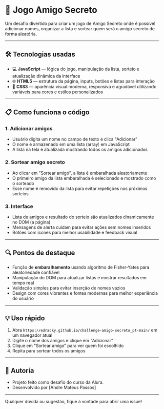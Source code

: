 # 🎁 Jogo Amigo Secreto

Um desafio divertido para criar um jogo de Amigo Secreto onde é possível adicionar nomes, organizar a lista e sortear quem será o amigo secreto de forma aleatória.

---

## 🛠 Tecnologias usadas

- 💻 **JavaScript** — lógica do jogo, manipulação da lista, sorteio e atualização dinâmica da interface  
- 🌐 **HTML5** — estrutura da página, inputs, botões e listas para interação  
- 🎨 **CSS3** — aparência visual moderna, responsiva e agradável utilizando variáveis para cores e estilos personalizados  

---

## 📋 Como funciona o código

### 1. Adicionar amigos  
- Usuário digita um nome no campo de texto e clica "Adicionar"  
- O nome é armazenado em uma lista (array) em JavaScript  
- A lista na tela é atualizada mostrando todos os amigos adicionados  

### 2. Sortear amigo secreto  
- Ao clicar em "Sortear amigo", a lista é embaralhada aleatoriamente  
- O primeiro amigo da lista embaralhada é selecionado e mostrado como o sorteado  
- Esse nome é removido da lista para evitar repetições nos próximos sorteios  

### 3. Interface  
- Lista de amigos e resultado do sorteio são atualizados dinamicamente no DOM (a página)  
- Mensagens de alerta cuidam para evitar ações sem nomes inseridos  
- Botões com ícones para melhor usabilidade e feedback visual  

---

## 🔍 Pontos de destaque

- Função de **embaralhamento** usando algoritmo de Fisher-Yates para aleatoriedade confiável  
- Manipulação do DOM para atualizar listas e mostrar resultados em tempo real  
- Validação simples para evitar inserção de nomes vazios  
- Design com cores vibrantes e fontes modernas para melhor experiência do usuário  

---

## 💡 Uso rápido

1. Abra `https://edracky.github.io/challenge-amigo-secreto_pt-main/` em um navegador atual  
2. Digite o nome dos amigos e clique em "Adicionar"  
3. Clique em "Sortear amigo" para ver quem foi escolhido  
4. Repita para sortear todos os amigos  

---

## 🎉 Autoria

- Projeto feito como desafio do curso da Alura. 
- Desenvolvido por [Andre Mateus Passos]

---

Qualquer dúvida ou sugestão, fique à vontade para abrir uma issue!


